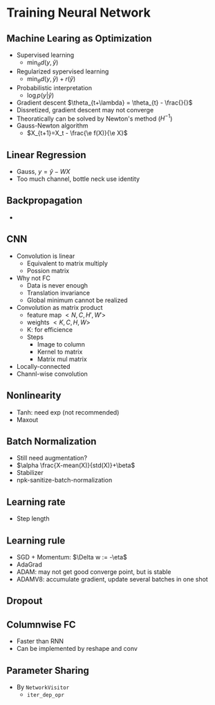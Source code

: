 # Training Neural Network

## Machine Learing as Optimization
* Supervised learning
    * $\min_\theta d(y,\hat{y})$
* Regularized sypervised learning
    * $\min_\theta d(y,\hat{y}) + r(\hat{y})$
* Probabilistic interpretation
    * $\log p(y|\hat{y})$
* Gradient descent
    $\theta_{t+\lambda} = \theta_{t} - \frac{}{}$
* Dissretized, gradient descent may not converge
* Theoratically can be solved by Newton's method ($H^{-1}$)
* Gauss-Newton algorithm
    * $X_{t+1}=X_t - \frac{\e f(X)}{\e X}$

## Linear Regression
* Gauss, $y=\hat{y}-WX$
* Too much channel, bottle neck use identity

## Backpropagation
* 

## CNN
* Convolution is linear
    * Equivalent to matrix multiply
    * Possion matrix
* Why not FC
    * Data is never enough
    * Translation invariance
    * Global minimum cannot be realized
* Convolution as matrix product
    * feature map $<N, C, H', W'>$
    * weights $<K, C, H, W>$
    * K: for efficience
    * Steps
        * Image to column
        * Kernel to matrix
        * Matrix mul matrix
* Locally-connected
* Channl-wise convolution

## Nonlinearity
* Tanh: need exp (not recommended)
* Maxout

## Batch Normalization
* Still need augmentation?
* $\alpha \frac{X-mean(X)}{std(X)}+\beta$
* Stabilizer
* npk-sanitize-batch-normalization

## Learning rate
* Step length

## Learning rule
* SGD + Momentum: $\Delta w := -\eta\$
* AdaGrad
* ADAM: may not get good converge point, but is stable
* ADAMV8: accumulate gradient, update several batches in one shot

## Dropout

## Columnwise FC
* Faster than RNN
* Can be implemented by reshape and conv

## Parameter Sharing
* By `NetworkVisitor`
    * `iter_dep_opr`
